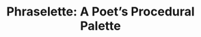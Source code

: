---
title: "Phraselette: A Poet’s Procedural Palette"
categories: publications
# pdf : CHI2022-TaleBrush.pdf
link: https://arxiv.org/abs/2503.06335
authors: Alex Calderwood, John Joon Young Chng, Yuqian Sun, Melissa Roemmele, Max Kreminski
image: 2025_phraselette.png
venue : DIS2025
type : full
selected: false
# bibtex: "@inbook{chung2021talebrush,
# author = {Chung, John Joon Young and Kim, Wooseok and Yoo, Kang Min and Lee, Hwaran and Adar, Eytan and Chang, Minsuk},
# title = {TaleBrush: Sketching Stories with Generative Pretrained Language Models},
# year = {2024},
# publisher = {Association for Computing Machinery},
# address = {New York, NY, USA},
# booktitle = {Proceedings of the 2024 CHI Conference on Human Factors in Computing Systems}
# }"
layout: publications_single
# project_page: https://johnr0.github.io/publications/TaleBrush_CHI2022/
tags:
  - Creative Writing, Language Models, Poetry, Artistic Support Tool, CST, Material, Search
---